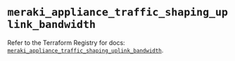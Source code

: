 # `meraki_appliance_traffic_shaping_uplink_bandwidth`

Refer to the Terraform Registry for docs: [`meraki_appliance_traffic_shaping_uplink_bandwidth`](https://registry.terraform.io/providers/ciscodevnet/meraki/1.7.1/docs/resources/appliance_traffic_shaping_uplink_bandwidth).
